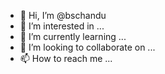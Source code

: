 - 👋 Hi, I’m @bschandu
- 👀 I’m interested in ...
- 🌱 I’m currently learning ...
- 💞️ I’m looking to collaborate on ...
- 📫 How to reach me ...

<!---
bschandu/bschandu is a ✨ special ✨ repository because its `README.md` (this file) appears on your GitHub profile.
You can click the Preview link to take a look at your changes.
--->

